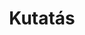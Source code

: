 ---
title: Kutatás
layout: null
dropdown: true
content:
    - temak
    - publikaciok
    - ../oktatas/temakiiras
---